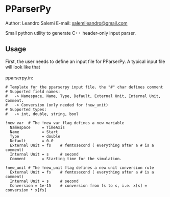 # PParserPy
Author: Leandro Salemi
E-mail: salemileandro@gmail.com

Small python utility to generate C++ header-only input parser.

## Usage 
First, the user needs to define an input file for PParserPy. A typical input file will look like that <br><br>
pparserpy.in: 
```
# Template for the pparserpy input file. the "#" char defines comment
# Supported field names:
#   -> Namespace, Name, Type, Default, External Unit, Internal Unit, Comment.
#   -> Conversion (only needed for !new_unit)
# Supported types:
#   -> int, double, string, bool

!new_var  # The !new_var flag defines a new variable
  Namespace     = TimeAxis
  Name          = Start
  Type          = double
  Default       = 0.0
  External Unit = fs    # femtosecond ( everything after a # is a comment)
  Internal Unit = s     # second
  Comment       = Starting time for the simulation.
 
!new_unit # The !new_unit flag defines a new unit conversion rule
  External Unit = fs    # femtosecond ( everything after a # is a comment)
  Internal Unit = s     # second
  Conversion = 1e-15    # conversion from fs to s, i.e. x[s] = conversion * x[fs]
```
